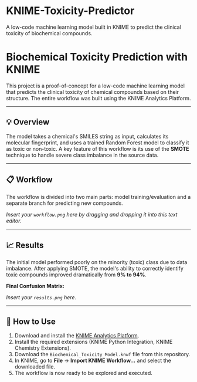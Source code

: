 # KNIME-Toxicity-Predictor
A low-code machine learning model built in KNIME to predict the clinical toxicity of biochemical compounds.
# Biochemical Toxicity Prediction with KNIME

This project is a proof-of-concept for a low-code machine learning model that predicts the clinical toxicity of chemical compounds based on their structure. The entire workflow was built using the KNIME Analytics Platform.

---

## 💡 Overview
The model takes a chemical's SMILES string as input, calculates its molecular fingerprint, and uses a trained Random Forest model to classify it as toxic or non-toxic. A key feature of this workflow is its use of the **SMOTE** technique to handle severe class imbalance in the source data.

---

## 📋 Workflow
The workflow is divided into two main parts: model training/evaluation and a separate branch for predicting new compounds.


*Insert your `workflow.png` here by dragging and dropping it into this text editor.*

---

## 📈 Results
The initial model performed poorly on the minority (toxic) class due to data imbalance. After applying SMOTE, the model's ability to correctly identify toxic compounds improved dramatically from **9% to 94%**.

**Final Confusion Matrix:**

*Insert your `results.png` here.*

---

## 🚀 How to Use
1.  Download and install the [KNIME Analytics Platform](https://www.knime.com/downloads).
2.  Install the required extensions (KNIME Python Integration, KNIME Chemistry Extensions).
3.  Download the `Biochemical_Toxicity_Model.knwf` file from this repository.
4.  In KNIME, go to **File** → **Import KNIME Workflow...** and select the downloaded file.
5.  The workflow is now ready to be explored and executed.

